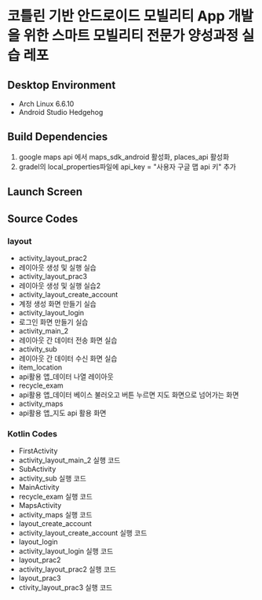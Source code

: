 # 코틀린 기반 안드로이드 모빌리티 App 개발을 위한 스마트 모빌리티 전문가 양성과정 실습 레포
## Desktop Environment
- Arch Linux 6.6.10
- Android Studio Hedgehog

## Build Dependencies
1. google maps api 에서 maps_sdk_android 활성화, places_api 활성화
2. gradel의 local_properties파일에 api_key = "사용자 구글 맵 api 키" 추가

## Launch Screen

## Source Codes
### layout
- activity_layout_prac2
-   레이아웃 생성 및 실행 실습
- activity_layout_prac3
-   레이아웃 생성 및 실행 실습2 
- activity_layout_create_account
-   계정 생성 화면 만들기 실습
- activity_layout_login
-   로그인 화면 만들기 실습
- activity_main_2
-   레이아웃 간 데이터 전송 화면 실습
- activity_sub
-   레이아웃 간 데이터 수신 화면 실습
- item_location
-   api활용 앱_데이터 나열 레이아웃
- recycle_exam
-   api활용 앱_데이터 베이스 불러오고 버튼 누르면 지도 화면으로 넘어가는 화면
- activity_maps
-   api활용 앱_지도 api 활용 화면

### Kotlin Codes
- FirstActivity
-   activity_layout_main_2 실행 코드
- SubActivity
-   activity_sub 실행 코드
- MainActivity
-   recycle_exam 실행 코드
- MapsActivity
-   activity_maps 실행 코드
- layout_create_account
-   activity_layout_create_account 실행 코드
- layout_login
-   activity_layout_login 실행 코드
- layout_prac2
-   activity_layout_prac2 실행 코드
- layout_prac3
-   ctivity_layout_prac3 실행 코드


